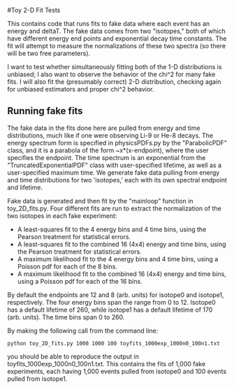 #Toy 2-D Fit Tests

This contains code that runs fits to fake data where each event has an energy and deltaT. The fake data comes from two "isotopes," both of which have different energy end points and exponential decay time constants. The fit will attempt to measure the normalizations of these two spectra (so there will be two free parameters).

I want to test whether simultaneously fitting both of the 1-D distributions is unbiased; I also want to observe the behavior of the chi^2 for many fake fits. I will also fit the (presumably correct) 2-D distribution, checking again for unbiased estimators and proper chi^2 behavior. 

## Running fake fits

The fake data in the fits done here are pulled from energy and time distributions, much like if one were observing Li-9 or He-8 decays. The energy spectrum form is specified in physicsPDFs.py by the "ParabolicPDF" class, and it is a parabola of the form ~x*(x-endpoint), where the user specifies the endpoint. The time spectrum is an exponential from the "TruncatedExponentialPDF" class with user-specified lifetime, as well as a user-specified maximum time. We generate fake data pulling from energy and time distributions for two 'isotopes,' each with its own spectral endpoint and lifetime. 

Fake data is generated and then fit by the "mainloop" function in toy_2D_fits.py. Four different fits are run to extract the normalization of the two isotopes in each fake experiment:

- A least-squares fit to the 4 energy bins and 4 time bins, using the Pearson treatment for statistical errors.
- A least-squares fit to the combined 16 (4x4) energy and time bins, using the Pearson treatment for statistical errors.
- A maximum likelihood fit to the 4 energy bins and 4 time bins, using a Poisson pdf for each of the 8 bins.
- A maximum likelihood fit to the combined 16 (4x4) energy and time bins, using a Poisson pdf for each of the 16 bins.

By default the endpoints are 12 and 8 (arb. units) for isotope0 and isotope1, respectively. The four energy bins span the range from 0 to 12. Isotope0 has a default lifetime of 260, while isotope1 has a default lifetime of 170 (arb. units). The time bins span 0 to 260. 

By making the following call from the command line:
```
python toy_2D_fits.py 1000 1000 100 toyfits_1000exp_1000n0_100n1.txt
```
you should be able to reproduce the output in toyfits_1000exp_1000n0_100n1.txt. This contains the fits of 1,000 fake experiments, each having 1,000 events pulled from isotope0 and 100 events pulled from isotope1.